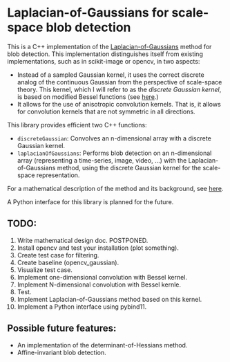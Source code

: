 Laplacian-of-Gaussians for scale-space blob detection
=====================================================

This is a C++ implementation of the [Laplacian-of-Gaussians]() method for
blob detection. This implementation distinguishes itself from existing 
implementations, such as in scikit-image or opencv, in two aspects:
- Instead of a sampled Gaussian kernel, it uses the correct discrete analog of
the continuous Gaussian from the perspective of scale-space theory. This kernel, which I will refer to 
as the *discrete Gaussian kernel*, is based on modified Bessel functions 
(see [here](https://en.wikipedia.org/wiki/Scale_space_implementation#The_discrete_Gaussian_kernel).)
- It allows for the use of anisotropic convolution kernels. That is, it allows for convolution kernels that are
not symmetric in all directions.

This library provides efficient two C++ functions:
- ``discreteGaussian``: Convolves an n-dimensional array with a discrete Gaussian kernel.
- ``laplacianOfGaussians``: Performs blob detection on an n-dimensional array (representing a time-series, image, video, ...)
  with the Laplacian-of-Gaussians method, using the discrete Gaussian kernel for the scale-space representation.


For a mathematical description of the method and its background, see [here]().

A Python interface for this library is planned for the future.

TODO:
-----

1. Write mathematical design doc. POSTPONED.
2. Install opencv and test your installation (plot something).
3. Create test case for filtering.
4. Create baseline (opencv_gaussian).
5. Visualize test case.
6. Implement one-dimensional convolution with Bessel kernel.
7. Implement N-dimensional convolution with Bessel kernle.
8. Test.
9. Implement Laplacian-of-Gaussians method based on this kernel. 
10. Implement a Python interface using pybind11.

Possible future features:
-------------------------

- An implementation of the determinant-of-Hessians method.
- Affine-invariant blob detection.